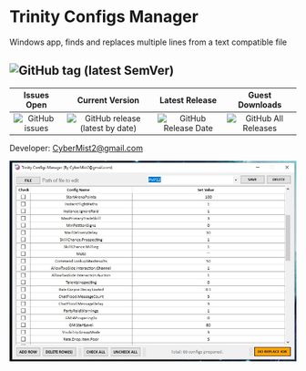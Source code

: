 # Trinity Configs Manager
Windows app, finds and replaces multiple lines from a text compatible file

## ![GitHub tag (latest SemVer)](https://img.shields.io/github/v/tag/CyberMist2/TrinityConfigsManager?color=lime&label=version)
| Issues Open | Current Version | Latest Release | Guest Downloads |
|:-------------:|:-------------:|:-------------:|:-------------:|
| ![GitHub issues](https://img.shields.io/github/issues-raw/CyberMist2/TrinityConfigsManager) | ![GitHub release (latest by date)](https://img.shields.io/github/v/release/CyberMist2/TrinityConfigsManager?label=Version) | ![GitHub Release Date](https://img.shields.io/github/release-date/CyberMist2/TrinityConfigsManager?label=Latest%20Release&logo=travis) | ![GitHub All Releases](https://img.shields.io/github/downloads/CyberMist2/TrinityConfigsManager/total?label=Total%20Downloads) |

Developer: CyberMist2@gmail.com

![LFAR APP](screenshot.jpg)
